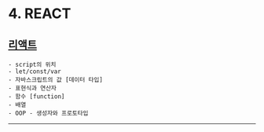 # 4. REACT

## [리액트](/test_long/3_javascript/learningJS.md)
    - script의 위치
    - let/const/var
    - 자바스크립트의 값 [데이터 타입]
    - 표현식과 연산자
    - 함수 [function]
    - 배열
    - OOP - 생성자와 프로토타입
---
